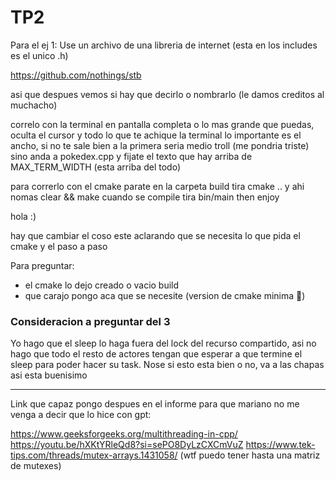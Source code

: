 # TP2

Para el ej 1:
Use un archivo de una libreria de internet (esta en los includes es el unico .h)

https://github.com/nothings/stb

asi que despues vemos si hay que decirlo o nombrarlo (le damos creditos al muchacho)

correlo con la terminal en pantalla completa o lo mas grande que puedas, oculta el cursor y todo lo que te achique la terminal
lo importante es el ancho, si no te sale bien a la primera seria medio troll (me pondria triste)
sino anda a pokedex.cpp y fijate el texto que hay arriba de MAX_TERM_WIDTH (esta arriba del todo)

para correrlo con el cmake parate en la carpeta build
tira cmake ..
y ahi nomas clear && make
cuando se compile tira bin/main 
then enjoy

hola :)

hay que cambiar el coso este aclarando que se necesita lo que pida el cmake y el paso a paso

Para preguntar:
- el cmake lo dejo creado o vacio build
- que carajo pongo aca que se necesite (version de cmake minima 🤌)

### Consideracion a preguntar del 3

Yo hago que el sleep lo haga fuera del lock del recurso compartido, asi no hago que todo el resto de actores tengan que esperar a que termine el sleep para poder hacer su task.
Nose si esto esta bien o no, va a las chapas asi esta buenisimo

---

Link que capaz pongo despues en el informe para que mariano no me venga a decir que lo hice con gpt:

https://www.geeksforgeeks.org/multithreading-in-cpp/
https://youtu.be/hXKtYRleQd8?si=sePO8DyLzCXCmVuZ
https://www.tek-tips.com/threads/mutex-arrays.1431058/ (wtf puedo tener hasta una matriz de mutexes)